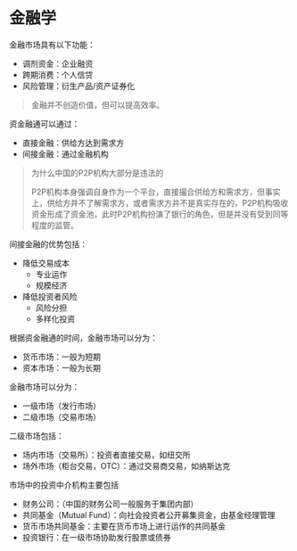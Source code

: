# 金融学



金融市场具有以下功能：

* 调剂资金：企业融资
* 跨期消费：个人信贷
* 风险管理：衍生产品/资产证券化

> 金融并不创造价值，但可以提高效率。

资金融通可以通过：

* 直接金融：供给方达到需求方
* 间接金融：通过金融机构

> 为什么中国的P2P机构大部分是违法的
> 
> P2P机构本身强调自身作为一个平台，直接撮合供给方和需求方，但事实上，供给方并不了解需求方，或者需求方并不是真实存在的，P2P机构吸收资金形成了资金池，此时P2P机构扮演了银行的角色，但是并没有受到同等程度的监管。

间接金融的优势包括：

* 降低交易成本
    * 专业运作
    * 规模经济
* 降低投资者风险
    * 风险分担
    * 多样化投资

根据资金融通的时间，金融市场可以分为：

* 货币市场：一般为短期
* 资本市场：一般为长期

金融市场可以分为：

* 一级市场（发行市场）
* 二级市场（交易市场）

二级市场包括：

* 场内市场（交易所）：投资者直接交易，如纽交所
* 场外市场（柜台交易，OTC）：通过交易商交易，如纳斯达克

市场中的投资中介机构主要包括

* 财务公司：（中国的财务公司一般服务于集团内部）
* 共同基金（Mutual Fund）：向社会投资者公开募集资金，由基金经理管理
* 货币市场共同基金：主要在货币市场上进行运作的共同基金
* 投资银行：在一级市场协助发行股票或债券





